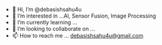 - 👋 Hi, I’m @debasishsahu4u
- 👀 I’m interested in ...AI, Sensor Fusion, Image Processing
- 🌱 I’m currently learning ...
- 💞️ I’m looking to collaborate on ...
- 📫 How to reach me ... debasishsahu4u@gmail.com

<!---
debasishsahu4u/debasishsahu4u is a ✨ special ✨ repository because its `README.md` (this file) appears on your GitHub profile.
You can click the Preview link to take a look at your changes.
--->
